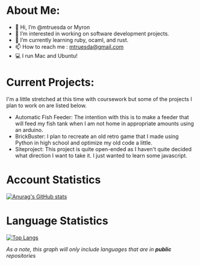 # About Me:

- 👋 Hi, I’m @mtruesda or Myron
- 👀 I’m interested in working on software development projects.
- 🌱 I’m currently learning ruby, ocaml, and rust.
- 📫 How to reach me : mtruesda@gmail.com
- 💻 I run Mac and Ubuntu!

# Current Projects:
I'm a little stretched at this time with coursework but some of the projects I plan to work on are listed below.
- Automatic Fish Feeder:
  The intention with this is to make a feeder that will feed my fish tank when I am not home in appropriate amounts using an arduino.
- BrickBuster:
  I plan to recreate an old retro game that I made using Python in high school and optimize my old code a little.
- Siteproject:
  This project is quite open-ended as I haven't quite decided what direction I want to take it. I just wanted to learn some javascript.

# Account Statistics

[![Anurag's GitHub stats](https://github-readme-stats.vercel.app/api?username=mtruesda)](https://github.com/anuraghazra/github-readme-stats)

# Language Statistics

[![Top Langs](https://github-readme-stats.vercel.app/api/top-langs/?username=mtruesda&layout=compact)](https://github.com/anuraghazra/github-readme-stats)

*As a note, this graph will only include languages that are in* ***public*** *repositories*
